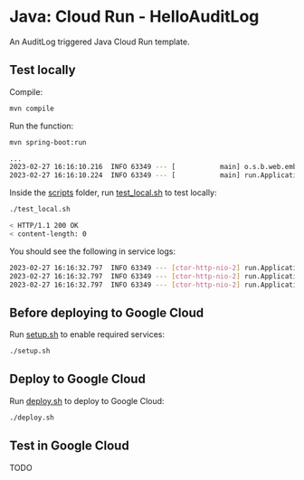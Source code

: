 # Java: Cloud Run - HelloAuditLog

 An AuditLog triggered Java Cloud Run template.

## Test locally

Compile:

```sh
mvn compile
```

Run the function:

```sh
mvn spring-boot:run

...
2023-02-27 16:16:10.216  INFO 63349 --- [           main] o.s.b.web.embedded.netty.NettyWebServer  : Netty started on port 8080
2023-02-27 16:16:10.224  INFO 63349 --- [           main] run.Application                          : Started Application in 1.629 seconds (JVM running for 1.95)
```

Inside the [scripts](scripts) folder, run [test_local.sh](scripts/test.sh) to
test locally:

```sh
./test_local.sh

< HTTP/1.1 200 OK
< content-length: 0
```

You should see the following in service logs:

```sh
2023-02-27 16:16:32.797  INFO 63349 --- [ctor-http-nio-2] run.Application                          : ServiceName: bigquery.googleapis.com
2023-02-27 16:16:32.797  INFO 63349 --- [ctor-http-nio-2] run.Application                          : MethodName: jobservice.jobcompleted
2023-02-27 16:16:32.797  INFO 63349 --- [ctor-http-nio-2] run.Application                          : ResourceName: projects/test-project/jobs/sample-job
```

## Before deploying to Google Cloud

Run [setup.sh](scripts/setup.sh) to enable required services:

```sh
./setup.sh
```

## Deploy to Google Cloud

Run [deploy.sh](scripts/deploy.sh) to deploy to Google Cloud:

```sh
./deploy.sh
```

## Test in Google Cloud

TODO
